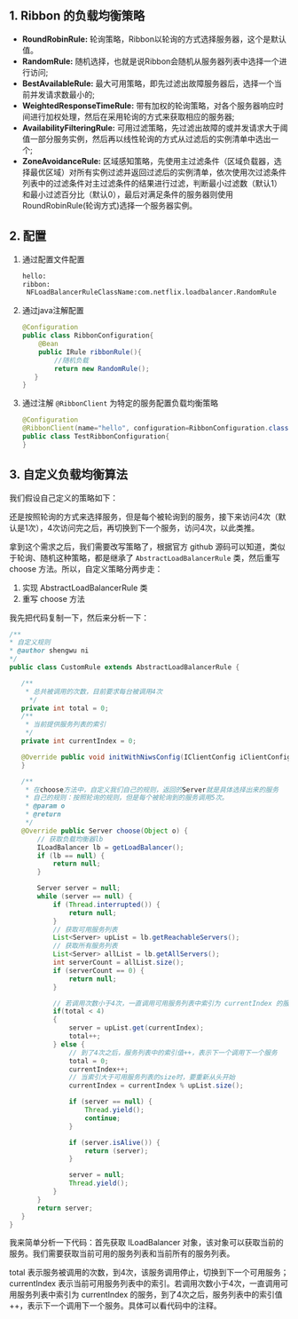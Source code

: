 ## 1. Ribbon 的负载均衡策略

- **RoundRobinRule:** 轮询策略，Ribbon以轮询的方式选择服务器，这个是默认值。
- **RandomRule:** 随机选择，也就是说Ribbon会随机从服务器列表中选择一个进行访问;
- **BestAvailableRule:** 最大可用策略，即先过滤出故障服务器后，选择一个当前并发请求数最小的;
- **WeightedResponseTimeRule:** 带有加权的轮询策略，对各个服务器响应时间进行加权处理，然后在采用轮询的方式来获取相应的服务器;
- **AvailabilityFilteringRule:** 可用过滤策略，先过滤出故障的或并发请求大于阈值一部分服务实例，然后再以线性轮询的方式从过滤后的实例清单中选出一个;
- **ZoneAvoidanceRule:** 区域感知策略，先使用主过滤条件（区域负载器，选择最优区域）对所有实例过滤并返回过滤后的实例清单，依次使用次过滤条件列表中的过滤条件对主过滤条件的结果进行过滤，判断最小过滤数（默认1）和最小过滤百分比（默认0），最后对满足条件的服务器则使用RoundRobinRule(轮询方式)选择一个服务器实例。

## 2. 配置

1. 通过配置文件配置

	```xml
	hello:
    ribbon:
     NFLoadBalancerRuleClassName:com.netflix.loadbalancer.RandomRule
	```
2. 通过java注解配置

	```java
	@Configuration
    public class RibbonConfiguration{
        @Bean
        public IRule ribbonRule(){
            //随机负载
            return new RandomRule();
       }
    }
	```
3. 通过注解 `@RibbonClient` 为特定的服务配置负载均衡策略

	```java
	@Configuration
    @RibbonClient(name="hello", configuration=RibbonConfiguration.class)
    public class TestRibbonConfiguration{
    }
	```

## 3. 自定义负载均衡算法

我们假设自己定义的策略如下：

还是按照轮询的方式来选择服务，但是每个被轮询到的服务，接下来访问4次（默认是1次），4次访问完之后，再切换到下一个服务，访问4次，以此类推。

拿到这个需求之后，我们需要改写策略了，根据官方 github 源码可以知道，类似于轮询、随机这种策略，都是继承了 `AbstractLoadBalancerRule` 类，然后重写 choose 方法。所以，自定义策略分两步走：

1. 实现 AbstractLoadBalancerRule 类
2. 重写 choose 方法

我先把代码复制一下，然后来分析一下：

```java
/**
* 自定义规则
* @author shengwu ni
*/
public class CustomRule extends AbstractLoadBalancerRule {

   /**
    * 总共被调用的次数，目前要求每台被调用4次
     */
   private int total = 0;
   /**
    * 当前提供服务列表的索引
    */
   private int currentIndex = 0;

   @Override public void initWithNiwsConfig(IClientConfig iClientConfig) {
   }

   /**
    * 在choose方法中，自定义我们自己的规则，返回的Server就是具体选择出来的服务
    * 自己的规则：按照轮询的规则，但是每个被轮询到的服务调用5次。
    * @param o
    * @return
    */
   @Override public Server choose(Object o) {
       // 获取负载均衡器lb
       ILoadBalancer lb = getLoadBalancer();
       if (lb == null) {
           return null;
       }

       Server server = null;
       while (server == null) {
           if (Thread.interrupted()) {
               return null;
           }
           // 获取可用服务列表
           List<Server> upList = lb.getReachableServers();
           // 获取所有服务列表
           List<Server> allList = lb.getAllServers();
           int serverCount = allList.size();
           if (serverCount == 0) {
               return null;
           }

           // 若调用次数小于4次，一直调用可用服务列表中索引为 currentIndex 的服务
           if(total < 4)
           {
               server = upList.get(currentIndex);
               total++;
           } else {
               // 到了4次之后，服务列表中的索引值++，表示下一个调用下一个服务
               total = 0;
               currentIndex++;
               // 当索引大于可用服务列表的size时，要重新从头开始
               currentIndex = currentIndex % upList.size();

               if (server == null) {
                   Thread.yield();
                   continue;
               }

               if (server.isAlive()) {
                   return (server);
               }

               server = null;
               Thread.yield();
           }
       }
       return server;
   }
}
```
我来简单分析一下代码：首先获取 ILoadBalancer 对象，该对象可以获取当前的服务。我们需要获取当前可用的服务列表和当前所有的服务列表。

total 表示服务被调用的次数，到4次，该服务调用停止，切换到下一个可用服务；currentIndex 表示当前可用服务列表中的索引。若调用次数小于4次，一直调用可用服务列表中索引为 currentIndex 的服务，到了4次之后，服务列表中的索引值++，表示下一个调用下一个服务。具体可以看代码中的注释。